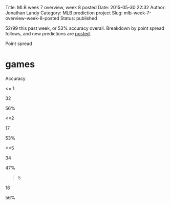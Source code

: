 Title: MLB week 7 overview, week 8 posted
Date: 2015-05-30 22:32
Author: Jonathan Landy
Category: MLB prediction project
Slug: mlb-week-7-overview-week-8-posted
Status: published

52/99 this past week, or 53% accuracy overall. Breakdown by point spread follows, and new predictions are [posted](http://efavdb.com/weekly-mlb-predictions/).

Point spread

# games

Accuracy

<= 1

32

56%

<=2

17

53%

<=5

34

47%

>5

16

56%

  


